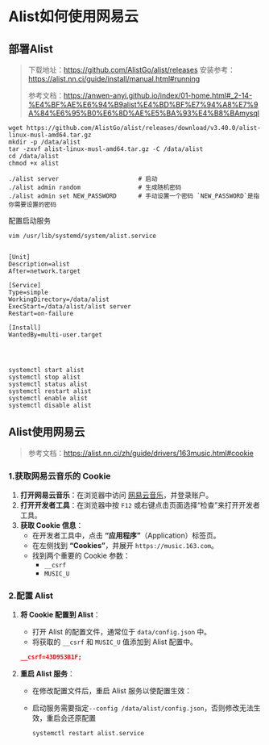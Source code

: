 # Alist如何使用网易云



## 部署Alist

>下载地址：https://github.com/AlistGo/alist/releases
>安装参考：https://alist.nn.ci/guide/install/manual.html#running
>
>参考文档：https://anwen-anyi.github.io/index/01-home.html#_2-14-%E4%BF%AE%E6%94%B9alist%E4%BD%BF%E7%94%A8%E7%9A%84%E6%95%B0%E6%8D%AE%E5%BA%93%E4%B8%BAmysql



```
wget https://github.com/AlistGo/alist/releases/download/v3.40.0/alist-linux-musl-amd64.tar.gz
mkdir -p /data/alist
tar -zxvf alist-linux-musl-amd64.tar.gz -C /data/alist
cd /data/alist
chmod +x alist

./alist server						# 启动
./alist admin random				# 生成随机密码
./alist admin set NEW_PASSWORD		# 手动设置一个密码 `NEW_PASSWORD`是指你需要设置的密码
```

配置启动服务

```
vim /usr/lib/systemd/system/alist.service


[Unit]
Description=alist
After=network.target
 
[Service]
Type=simple
WorkingDirectory=/data/alist
ExecStart=/data/alist/alist server
Restart=on-failure

[Install]
WantedBy=multi-user.target




systemctl start alist
systemctl stop alist
systemctl status alist
systemctl restart alist
systemctl enable alist
systemctl disable alist
```







## Alist使用网易云

> 参考文档：https://alist.nn.ci/zh/guide/drivers/163music.html#cookie

### 1.获取网易云音乐的 Cookie 

1. **打开网易云音乐**：在浏览器中访问 [网易云音乐](https://music.163.com/)，并登录账户。
2. **打开开发者工具**：在浏览器中按 `F12` 或右键点击页面选择“检查”来打开开发者工具。
3. **获取 Cookie 信息**：
   - 在开发者工具中，点击 **“应用程序”**（Application）标签页。
   - 在左侧找到 **“Cookies”**，并展开 `https://music.163.com`。
   - 找到两个重要的 Cookie 参数：
     - `__csrf`
     - `MUSIC_U`

### 2.配置 Alist

1. **将 Cookie 配置到 Alist**：

   - 打开 Alist 的配置文件，通常位于 `data/config.json` 中。
   - 将获取的 `__csrf` 和 `MUSIC_U` 值添加到 Alist 配置中。

   ```json
   __csrf=43D953B1F;
   ```
   
2. **重启 Alist 服务**：

   - 在修改配置文件后，重启 Alist 服务以使配置生效：

   - 启动服务需要指定`--config /data/alist/config.json`，否则修改无法生效，重启会还原配置

     ```bash
     systemctl restart alist.service
     ```



